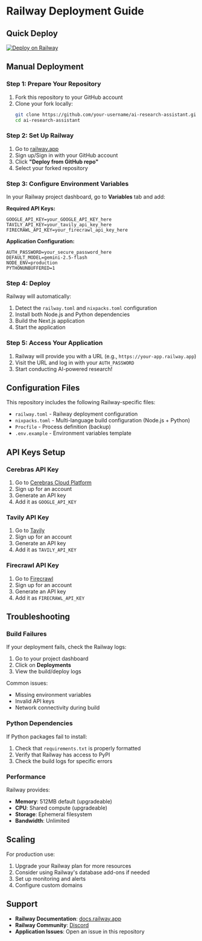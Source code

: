 # Railway Deployment Guide

## Quick Deploy

[![Deploy on Railway](https://railway.app/button.svg)](https://railway.app/template/)

## Manual Deployment

### Step 1: Prepare Your Repository

1. Fork this repository to your GitHub account
2. Clone your fork locally:
   ```bash
   git clone https://github.com/your-username/ai-research-assistant.git
   cd ai-research-assistant
   ```

### Step 2: Set Up Railway

1. Go to [railway.app](https://railway.app)
2. Sign up/Sign in with your GitHub account
3. Click **"Deploy from GitHub repo"**
4. Select your forked repository

### Step 3: Configure Environment Variables

In your Railway project dashboard, go to **Variables** tab and add:

**Required API Keys:**
```
GOOGLE_API_KEY=your_GOOGLE_API_KEY_here
TAVILY_API_KEY=your_tavily_api_key_here
FIRECRAWL_API_KEY=your_firecrawl_api_key_here
```

**Application Configuration:**
```
AUTH_PASSWORD=your_secure_password_here
DEFAULT_MODEL=gemini-2.5-flash
NODE_ENV=production
PYTHONUNBUFFERED=1
```

### Step 4: Deploy

Railway will automatically:
1. Detect the `railway.toml` and `nixpacks.toml` configuration
2. Install both Node.js and Python dependencies
3. Build the Next.js application
4. Start the application

### Step 5: Access Your Application

1. Railway will provide you with a URL (e.g., `https://your-app.railway.app`)
2. Visit the URL and log in with your `AUTH_PASSWORD`
3. Start conducting AI-powered research!

## Configuration Files

This repository includes the following Railway-specific files:

- `railway.toml` - Railway deployment configuration
- `nixpacks.toml` - Multi-language build configuration (Node.js + Python)
- `Procfile` - Process definition (backup)
- `.env.example` - Environment variables template

## API Keys Setup

### Cerebras API Key
1. Go to [Cerebras Cloud Platform](https://cloud.cerebras.ai/)
2. Sign up for an account
3. Generate an API key
4. Add it as `GOOGLE_API_KEY`

### Tavily API Key
1. Go to [Tavily](https://tavily.com/)
2. Sign up for an account
3. Generate an API key
4. Add it as `TAVILY_API_KEY`

### Firecrawl API Key
1. Go to [Firecrawl](https://firecrawl.dev/)
2. Sign up for an account
3. Generate an API key
4. Add it as `FIRECRAWL_API_KEY`

## Troubleshooting

### Build Failures

If your deployment fails, check the Railway logs:
1. Go to your project dashboard
2. Click on **Deployments**
3. View the build/deploy logs

Common issues:
- Missing environment variables
- Invalid API keys
- Network connectivity during build

### Python Dependencies

If Python packages fail to install:
1. Check that `requirements.txt` is properly formatted
2. Verify that Railway has access to PyPI
3. Check the build logs for specific errors

### Performance

Railway provides:
- **Memory**: 512MB default (upgradeable)
- **CPU**: Shared compute (upgradeable)
- **Storage**: Ephemeral filesystem
- **Bandwidth**: Unlimited

## Scaling

For production use:
1. Upgrade your Railway plan for more resources
2. Consider using Railway's database add-ons if needed
3. Set up monitoring and alerts
4. Configure custom domains

## Support

- **Railway Documentation**: [docs.railway.app](https://docs.railway.app)
- **Railway Community**: [Discord](https://discord.gg/railway)
- **Application Issues**: Open an issue in this repository